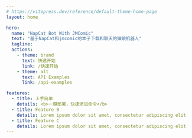 ```yaml
---
# https://vitepress.dev/reference/default-theme-home-page
layout: home

hero:
  name: "NapCat Bot With JMComic"
  text: "基于NapCat和jmcomic的本子下载和聊天的猫娘机器人"
  tagline: 
  actions:
    - theme: brand
      text: 快速开始
      link: /快速开始
    - theme: alt
      text: API Examples
      link: /api-examples

features:
  - title: 上手简单
    details: <b>一键部署，快捷添加命令</b>
  - title: Feature B
    details: Lorem ipsum dolor sit amet, consectetur adipiscing elit
  - title: Feature C
    details: Lorem ipsum dolor sit amet, consectetur adipiscing elit
---
```


